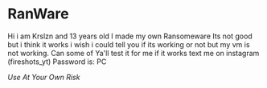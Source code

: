 # RanWare
Hi i am Krslzn and 13 years old I made my own Ransomeware Its not good but i think it works i wish i could tell you if its working or not but my vm is not working. Can some of Ya'll test it for me if it works text me on instagram (fireshots_yt)
Password is: PC


*Use At Your Own Risk*
